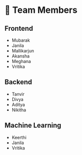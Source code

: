 # 👥 Team Members

## Frontend
- Mubarak  
- Janila  
- Mallikarjun  
- Akansha  
- Meghana  
- Vritika  

## Backend
- Tanvir  
- Divya  
- Aditya  
- Nikitha  

## Machine Learning
- Keerthi  
- Janila  
- Vritika  
